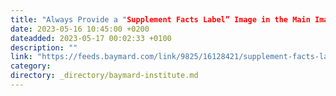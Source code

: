 ```yaml
---
title: "Always Provide a "Supplement Facts Label” Image in the Main Image Gallery of Vitamins & Supplements Sites"
date: 2023-05-16 10:45:00 +0200
dateadded: 2023-05-17 00:02:33 +0100
description: ""
link: "https://feeds.baymard.com/link/9825/16128421/supplement-facts-label-image"
category:
directory: _directory/baymard-institute.md
---
```


